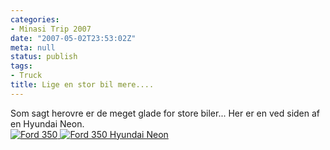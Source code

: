 ```yaml
---
categories:
- Minasi Trip 2007
date: "2007-05-02T23:53:02Z"
meta: null
status: publish
tags:
- Truck
title: Lige en stor bil mere....
---
```

Som sagt herovre er de meget glade for store biler... Her er en ved siden af en Hyundai Neon.  
[![Ford 350](/assets/images/cimg1065.thumbnail.JPG) ](http://xipher.dk/WordPress/wp-content/cimg1065.JPG "Ford 350")[![Ford 350 Hyundai Neon](/assets/images/cimg1066.thumbnail.JPG)](http://xipher.dk/WordPress/wp-content/cimg1066.JPG "Ford 350 Hyundai Neon")

